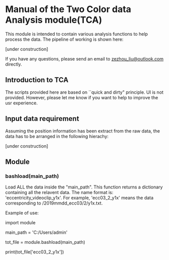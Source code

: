 # Manual of the Two Color data Analysis module(TCA)
  This module is intended to contain various analysis functions to help process the data. The pipeline of working is shown here:
  
  [under construction]
  
  If you have any questions, please send an email to zezhou_liu@outlook.com directly.

## Introduction to TCA
  The scripts provided here are based on ``quick and dirty" principle. UI is not provided. However, please let me know if you want to help to improve the usr experience.

## Input data requirement
  Assuming the position information has been extract from the raw data, the data has to be arranged in the following hierachy:
  
  [under construction]
  
## Module
### bashload(main_path)
Load ALL the data inside the "main_path". This function returns a dictionary containing all the relavent data. The name format is: 'eccentricity_videoclip_y1x'. For example, 'ecc03_2_y1x' means the data corresponding to /2019mmdd_ecc03/2/y1x.txt.


Example of use:

  import module
  
  main_path = 'C:/Users/admin'
  
  tot_file = module.bashload(main_path)
  
  print(tot_file['ecc03_2_y1x'])
 
### 
